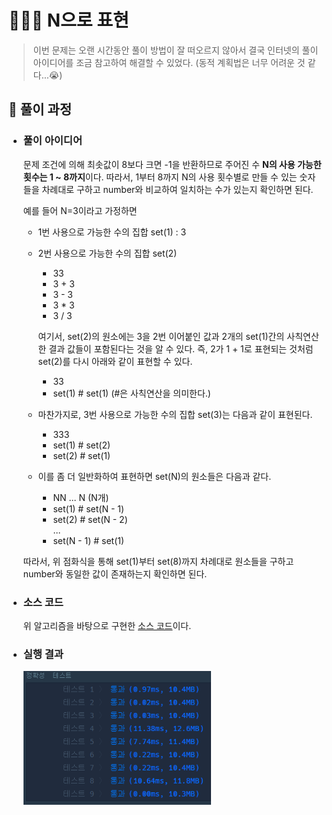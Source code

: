 # 🔢👉🏼 N으로 표현

> 이번 문제는 오랜 시간동안 풀이 방법이 잘 떠오르지 않아서 결국 인터넷의 풀이 아이디어를 조금 참고하여 해결할 수 있었다. (동적 계획법은 너무 어려운 것 같다...😭)

## 🔸 풀이 과정

- ### 풀이 아이디어

  문제 조건에 의해 최솟값이 8보다 크면 -1을 반환하므로 주어진 수 **N의 사용 가능한 횟수는 1 ~ 8까지**이다. 따라서, 1부터 8까지 N의 사용 횟수별로 만들 수 있는 숫자들을 차례대로 구하고 number와 비교하여 일치하는 수가 있는지 확인하면 된다.<br>

  예를 들어 N=3이라고 가정하면

  - 1번 사용으로 가능한 수의 집합 set(1) : 3
  - 2번 사용으로 가능한 수의 집합 set(2)

    - 33
    - 3 + 3
    - 3 - 3
    - 3 \* 3
    - 3 / 3

    여기서, set(2)의 원소에는 3을 2번 이어붙인 값과 2개의 set(1)간의 사칙연산한 결과 값들이 포함된다는 것을 알 수 있다. 즉, 2가 1 + 1로 표현되는 것처럼 set(2)를 다시 아래와 같이 표현할 수 있다.

    - 33
    - set(1) # set(1) (#은 사칙연산을 의미한다.)

  - 마찬가지로, 3번 사용으로 가능한 수의 집합 set(3)는 다음과 같이 표현된다.

    - 333
    - set(1) # set(2)
    - set(2) # set(1)

  - 이를 좀 더 일반화하여 표현하면 set(N)의 원소들은 다음과 같다.

    - NN ... N (N개)
    - set(1) # set(N - 1)
    - set(2) # set(N - 2)  
       ...
    - set(N - 1) # set(1)

  따라서, 위 점화식을 통해 set(1)부터 set(8)까지 차례대로 원소들을 구하고 number와 동일한 값이 존재하는지 확인하면 된다.

- ### 소스 코드

  위 알고리즘을 바탕으로 구현한 [소스 코드](express_n.py)이다.

- ### 실행 결과

  <img src="../img/express_n_result.png" alt="N으로 표현 실행 결과" width="300px">
